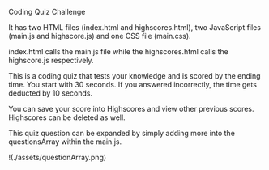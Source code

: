 Coding Quiz Challenge

It has two HTML files (index.html and highscores.html), two JavaScript files (main.js and highscore.js) and one CSS file (main.css).

index.html calls the main.js file while the highscores.html calls the highscore.js respectively.

This is a coding quiz that tests your knowledge and is scored by the ending time. You start with 30 seconds. If you answered incorrectly, the time gets deducted by 10 seconds.

You can save your score into Highscores and view other previous scores. Highscores can be deleted as well.

This quiz question can be expanded by simply adding more into the questionsArray within the main.js.

!(./assets/questionArray.png)